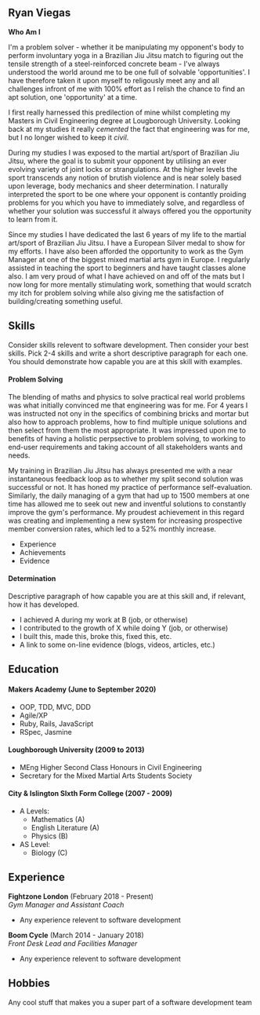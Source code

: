 ## Ryan Viegas

**Who Am I**

I'm a problem solver - whether it be manipulating my opponent's body to perform involuntary yoga in a Brazilian Jiu Jitsu match to figuring out the tensile strength of a steel-reinforced concrete beam - I've always understood the world around me to be one full of solvable 'opportunities'. I have therefore taken it upon myself to religously meet any and all challenges infront of me with 100% effort as I relish the chance to find an apt solution, one 'opportunity' at a time.

I first really harnessed this predilection of mine whilst completing my Masters in Civil Engineering degree at Lougborough University. Looking back at my studies it really *cemented* the fact that engineering was for me, but I no longer wished to keep it *civil*.  

During my studies I was exposed to the martial art/sport of Brazilian Jiu Jitsu, where the goal is to submit your opponent by utilising an ever evolving variety of joint locks or strangulations. At the higher levels the sport transcends any notion of brutish violence and is near solely based upon leverage, body mechanics and sheer determination. I naturally interpreted the sport to be one where your opponent is contantly proiding problems for you which you have to immediately solve, and regardless of whether your solution was successful it always offered you the opportunity to learn from it.

Since my studies I have dedicated the last 6 years of my life to the martial art/sport of Brazilian Jiu Jitsu. I have a European Silver medal to show for my efforts. I have also been afforded the opportunity to work as the Gym Manager at one of the biggest mixed martial arts gym in Europe. I regularly assisted in teaching the sport to beginners and have taught classes alone also. I am very proud of what I have achieved on and off of the mats but I now long for more mentally stimulating work, something that would scratch my itch for problem solving while also giving me the satisfaction of building/creating something useful.


## Skills

Consider skills relevent to software development. Then consider your best skills. Pick 2-4 skills and write a short descriptive paragraph for each one. You should demonstrate how capable you are at this skill with examples.

#### Problem Solving

The blending of maths and physics to solve practical real world problems was what initially convinced me that engineering was for me. For 4 years I was instructed not ony in the specifics of combining bricks and mortar but also how to approach problems, how to find multiple unique solutions and then select from them the most appropriate. It was impressed upon me to benefits of having a holistic perpsective to problem solving, to working to end-user requirements and taking account of all stakeholders wants and needs.

My training in Brazilian Jiu Jitsu has always presented me with a near instantaneous feedback loop as to whether my split second solution was successful or not. It has honed my practice of performance self-evaluation. Similarly, the daily managing of a gym that had up to 1500 members at one time has allowed me to seek out new and inventful solutions to constantly improve the gym's performance. My proudest achievement in this regard was creating and implementing a new system for increasing prospective member conversion rates, which led to a 52% monthly increase.

- Experience
- Achievements
- Evidence

#### Determination

Descriptive paragraph of how capable you are at this skill and, if relevant, how it has developed.

- I achieved A during my work at B (job, or otherwise)
- I contributed to the growth of X while doing Y (job, or otherwise)
- I built this, made this, broke this, fixed this, etc.
- A link to some on-line evidence (blogs, videos, articles, etc.)

## Education

#### Makers Academy (June to September 2020)

- OOP, TDD, MVC, DDD
- Agile/XP
- Ruby, Rails, JavaScript
- RSpec, Jasmine

#### Loughborough University (2009 to 2013)

- MEng Higher Second Class Honours in Civil Engineering
- Secretary for the Mixed Martial Arts Students Society 

#### City & Islington SIxth Form College (2007 - 2009)

* A Levels:
  * Mathematics (A)
  * English Literature (A)
  * Physics (B)
* AS Level:
  * Biology (C)
  
## Experience

**Fightzone London** (February 2018 - Present)    
*Gym Manager and Assistant Coach*  
- Any experience relevent to software development

**Boom Cycle** (March 2014 - January 2018)   
*Front Desk Lead and Facilities Manager*  
- Any experience relevent to software development

## Hobbies

Any cool stuff that makes you a super part of a software development team
